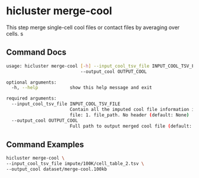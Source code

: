 # hicluster merge-cool
This step merge single-cell cool files or contact files by averaging over cells. s

## Command Docs
```bash
usage: hicluster merge-cool [-h] --input_cool_tsv_file INPUT_COOL_TSV_FILE
                            --output_cool OUTPUT_COOL

optional arguments:
  -h, --help            show this help message and exit

required arguments:
  --input_cool_tsv_file INPUT_COOL_TSV_FILE
                        Contain all the imputed cool file information in a tsv
                        file: 1. file_path. No header (default: None)
  --output_cool OUTPUT_COOL
                        Full path to output merged cool file (default: None)
```

## Command Examples
```bash
hicluster merge-cool \
--input_cool_tsv_file impute/100K/cell_table_2.tsv \
--output_cool dataset/merge-cool.100kb
```

